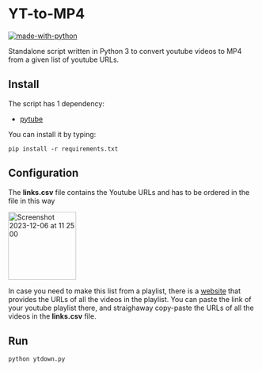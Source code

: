 # YT-to-MP4
[![made-with-python](http://forthebadge.com/images/badges/made-with-python.svg)](https://www.python.org/)

Standalone script written in Python 3 to convert youtube videos to MP4 from a given list of youtube URLs.

## Install

The script has 1 dependency:

*   [pytube](https://pypi.org/project/pytube/)

You can install it by typing:

```
pip install -r requirements.txt
```

## Configuration

The **links.csv** file contains the Youtube URLs and has to be ordered in the file in this way
<p align="left"><img width="137" alt="Screenshot 2023-12-06 at 11 25 00" src="https://github.com/mahiman12/yt-to-mp4/assets/44576514/1f3cf4d5-4eaf-4509-a037-507f1bd2c2c8"></p>

In case you need to make this list from a playlist, there is a [website](https://www.thetubelab.com/get-all-urls-of-youtube-playlist-channel/ "website") that provides the URLs of all the videos in the playlist. You can paste the link of your youtube playlist there, and straighaway copy-paste the URLs of all the videos in the **links.csv** file.

## Run

```
python ytdown.py 

```
